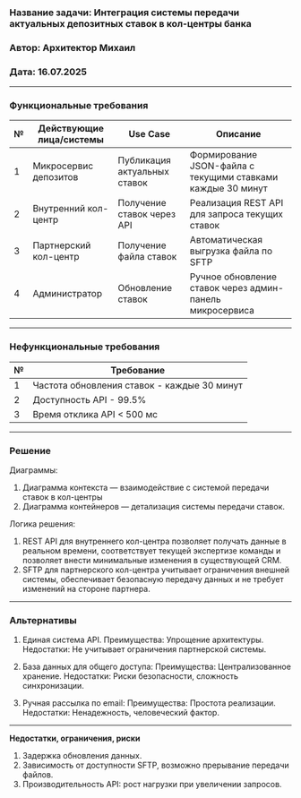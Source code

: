 ﻿### Название задачи: Интеграция системы передачи актуальных депозитных ставок в кол-центры банка
### Автор: Архитектор Михаил
### Дата: 16.07.2025

---

### Функциональные требования

| № | Действующие лица/системы | Use Case                     | Описание                                                    |
|---|--------------------------|------------------------------|-------------------------------------------------------------|
| 1 | Микросервис депозитов    | Публикация актуальных ставок | Формирование JSON-файла с текущими ставками каждые 30 минут |
| 2 | Внутренний кол-центр     | Получение ставок через API   | Реализация REST API для запроса текущих ставок              |
| 3 | Партнерский кол-центр    | Получение файла ставок       | Автоматическая выгрузка файла по SFTP                       |
| 4 | Администратор            | Обновление ставок            | Ручное обновление ставок через админ-панель микросервиса    |

---

### Нефункциональные требования

| № | Требование                                  |
|---|---------------------------------------------|
| 1 | Частота обновления ставок - каждые 30 минут |
| 2 | Доступность API - 99.5%                     |
| 3 | Время отклика API < 500 мс                  |

---

### **Решение**

Диаграммы:
1. Диаграмма контекста — взаимодействие с системой передачи ставок в кол-центры
2. Диаграмма контейнеров — детализация системы передачи ставок.

Логика решения:
1. REST API для внутреннего кол-центра позволяет получать данные в реальном времени, соответствует текущей экспертизе команды и позволяет внести минимальные изменения в существующей CRM.
2. SFTP для партнерского кол-центра учитывает ограничения внешней системы, обеспечивает безопасную передачу данных и не требует изменений на стороне партнера.

---

### **Альтернативы**

1. Единая система API.
Преимущества: Упрощение архитектуры.
Недостатки: Не учитывает ограничения партнерской системы.

2. База данных для общего доступа:
Преимущества: Централизованное хранение.
Недостатки: Риски безопасности, сложность синхронизации.

3. Ручная рассылка по email:
Преимущества: Простота реализации.
Недостатки: Ненадежность, человеческий фактор.

---

**Недостатки, ограничения, риски**

1. Задержка обновления данных.
2. Зависимость от доступности SFTP, возможно прерывание передачи файлов.
3. Производительность API: рост нагрузки при увеличении запросов.

